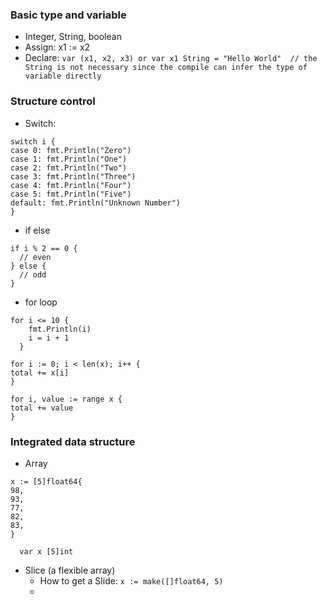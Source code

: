 ### Basic type and variable

- Integer, String, boolean
- Assign:  x1 := x2
- Declare: ```var (x1, x2, x3) or var x1 String = "Hello World"  // the String is not necessary since the compile can
infer the type of variable directly```


### Structure control

- Switch: 
``` 
switch i {
case 0: fmt.Println("Zero")
case 1: fmt.Println("One")
case 2: fmt.Println("Two")
case 3: fmt.Println("Three")
case 4: fmt.Println("Four")
case 5: fmt.Println("Five")
default: fmt.Println("Unknown Number")
} 
```

- if else

```
if i % 2 == 0 {
  // even
} else {
  // odd
}
```

- for loop

```
for i <= 10 {
    fmt.Println(i)
    i = i + 1
  }
  ```
  
  ```
for i := 0; i < len(x); i++ {
  total += x[i]
}
  ```
  
  ```
for i, value := range x {
  total += value
}
  ```
  
  ### Integrated data structure
  
  - Array
  ```
  x := [5]float64{
  98,
  93,
  77,
  82,
  83,
}
  ```

  ```
    var x [5]int
  ```
  
  - Slice (a flexible array)
    -  How to get a Slide: ``` x := make([]float64, 5) ```
    -  
  
